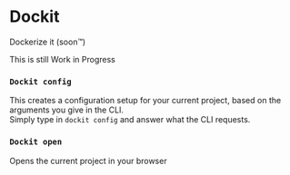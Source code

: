 # Dockit
Dockerize it (soon™)

This is still Work in Progress

### `Dockit config`
This creates a configuration setup for your current project, based on the arguments you give in the CLI.  
Simply type in `dockit config` and answer what the CLI requests.

### `Dockit open`
Opens the current project in your browser